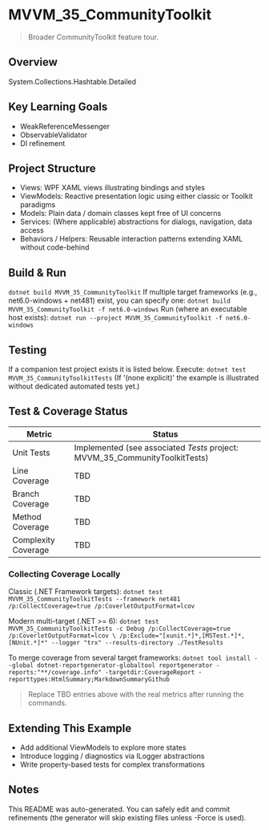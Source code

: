 ﻿# MVVM_35_CommunityToolkit

> Broader CommunityToolkit feature tour.

## Overview
System.Collections.Hashtable.Detailed

## Key Learning Goals
- WeakReferenceMessenger
- ObservableValidator
- DI refinement

## Project Structure
- Views: WPF XAML views illustrating bindings and styles
- ViewModels: Reactive presentation logic using either classic or Toolkit paradigms
- Models: Plain data / domain classes kept free of UI concerns
- Services: (Where applicable) abstractions for dialogs, navigation, data access
- Behaviors / Helpers: Reusable interaction patterns extending XAML without code-behind

## Build & Run
`
dotnet build MVVM_35_CommunityToolkit
`
If multiple target frameworks (e.g., net6.0-windows + net481) exist, you can specify one:
`
dotnet build MVVM_35_CommunityToolkit -f net6.0-windows
`
Run (where an executable host exists):
`
dotnet run --project MVVM_35_CommunityToolkit -f net6.0-windows
`

## Testing
If a companion test project exists it is listed below. Execute:
`
dotnet test MVVM_35_CommunityToolkitTests
`
(If '(none explicit)' the example is illustrated without dedicated automated tests yet.)

## Test & Coverage Status

| Metric | Status |
|--------|--------|
| Unit Tests | Implemented (see associated *Tests* project: MVVM_35_CommunityToolkitTests) |
| Line Coverage | TBD |
| Branch Coverage | TBD |
| Method Coverage | TBD |
| Complexity Coverage | TBD |

### Collecting Coverage Locally

Classic (.NET Framework targets):
`
dotnet test MVVM_35_CommunityToolkitTests --framework net481 /p:CollectCoverage=true /p:CoverletOutputFormat=lcov
`

Modern multi-target (.NET >= 6):
`
dotnet test MVVM_35_CommunityToolkitTests -c Debug /p:CollectCoverage=true /p:CoverletOutputFormat=lcov \
  /p:Exclude="[xunit.*]*,[MSTest.*]*,[NUnit.*]*" --logger "trx" --results-directory ./TestResults
`

To merge coverage from several target frameworks:
`
dotnet tool install --global dotnet-reportgenerator-globaltool
reportgenerator -reports:"**/coverage.info" -targetdir:CoverageReport -reporttypes:HtmlSummary;MarkdownSummaryGithub
`

> Replace TBD entries above with the real metrics after running the commands.

## Extending This Example
- Add additional ViewModels to explore more states
- Introduce logging / diagnostics via ILogger abstractions
- Write property-based tests for complex transformations

## Notes
This README was auto-generated. You can safely edit and commit refinements (the generator will skip existing files unless -Force is used).
